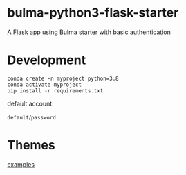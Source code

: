 # bulma-python3-flask-starter
A Flask app using Bulma starter with basic authentication

# Development
```
conda create -n myproject python=3.8
conda activate myproject
pip install -r requirements.txt
```
default account:

`default`/`password`

# Themes

 [examples](https://jenil.github.io/bulmaswatch/)
